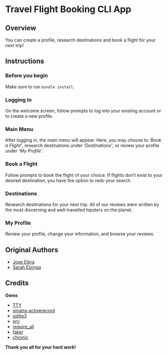 # Travel Flight Booking CLI App

## Overview

You can create a profile, research destinations and book a flight for your next trip!

## Instructions

### Before you begin

Make sure to run `bundle install`.

### Logging In

On the welcome screen, follow prompts to log into your existing account or to create a new profile.

### Main Menu

After logging in, the main menu will appear. Here, you may choose to *‘Book a Flight’*,  research destinations under *‘Destinations’*, or review your profile under *‘My Profile’*.

### Book a Flight

Follow prompts to book the flight of your choice. If flights don’t exist to your desired destination, you have the option to redo your search.

### Destinations

Research destinations for your next trip. All of our reviews were written by the most discerning and well-travelled hipsters on the planet.

### My Profile

Review your profile, change your information, and browse your reviews.


## Original Authors
* [Jose Elera](https://github.com/jelera)
* [Sarah Elzinga](https://github.com/sevans924)


## Credits
**Gems**
* [TTY](https://github.com/piotrmurach/tty-prompt#ttyprompt-)
* [sinatra-activerecord](https://rubygems.org/gems/sinatra-activerecord/versions/2.0.9)
* [sqlite3](https://rubygems.org/gems/sqlite3/versions/1.3.11)
* [pry](https://rubygems.org/gems/pry/versions/0.10.3)
* [require_all](https://rubygems.org/gems/require_all/versions/1.3.3)
* [faker](https://rubygems.org/gems/faker/versions/1.6.6)
* [chronic](https://rubygems.org/gems/chronic/versions/0.10.2)

**Thank you all for your hard work!**
